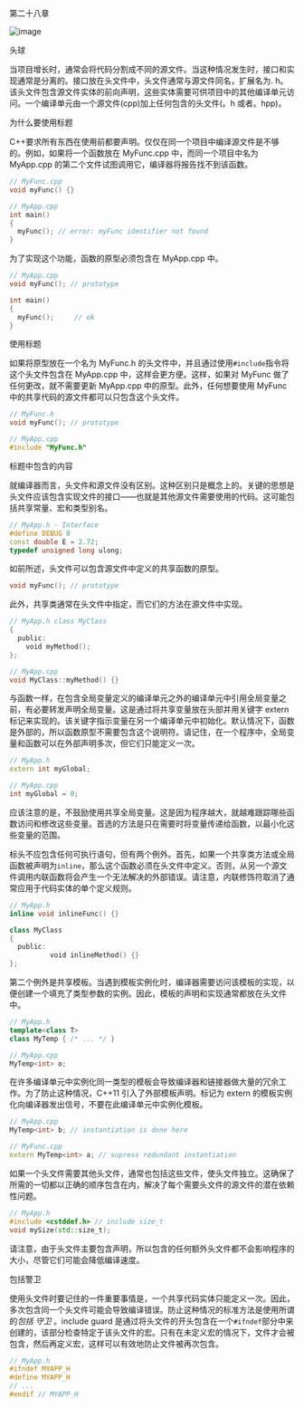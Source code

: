 第二十八章

![image](images/frontdot.jpg)

头球

当项目增长时，通常会将代码分割成不同的源文件。当这种情况发生时，接口和实现通常是分离的。接口放在头文件中，头文件通常与源文件同名，扩展名为. h。该头文件包含源文件实体的前向声明，这些实体需要可供项目中的其他编译单元访问。一个编译单元由一个源文件(cpp)加上任何包含的头文件(。h 或者。hpp)。

为什么要使用标题

C++要求所有东西在使用前都要声明。仅仅在同一个项目中编译源文件是不够的。例如，如果将一个函数放在 MyFunc.cpp 中，而同一个项目中名为 MyApp.cpp 的第二个文件试图调用它，编译器将报告找不到该函数。

```cpp
// MyFunc.cpp
void myFunc() {}

// MyApp.cpp
int main()
{
  myFunc(); // error: myFunc identifier not found
}
```

为了实现这个功能，函数的原型必须包含在 MyApp.cpp 中。

```cpp
// MyApp.cpp
void myFunc(); // prototype

int main()
{
  myFunc();     // ok
}
```

使用标题

如果将原型放在一个名为 MyFunc.h 的头文件中，并且通过使用`#include`指令将这个头文件包含在 MyApp.cpp 中，这样会更方便。这样，如果对 MyFunc 做了任何更改，就不需要更新 MyApp.cpp 中的原型。此外，任何想要使用 MyFunc 中的共享代码的源文件都可以只包含这个头文件。

```cpp
// MyFunc.h
void myFunc(); // prototype

// MyApp.cpp
#include "MyFunc.h"
```

标题中包含的内容

就编译器而言，头文件和源文件没有区别。这种区别只是概念上的。关键的思想是头文件应该包含实现文件的接口——也就是其他源文件需要使用的代码。这可能包括共享常量、宏和类型别名。

```cpp
// MyApp.h - Interface
#define DEBUG 0
const double E = 2.72;
typedef unsigned long ulong;
```

如前所述，头文件可以包含源文件中定义的共享函数的原型。

```cpp
void myFunc(); // prototype
```

此外，共享类通常在头文件中指定，而它们的方法在源文件中实现。

```cpp
// MyApp.h class MyClass
{
  public:
    void myMethod();
};

// MyApp.cpp
void MyClass::myMethod() {}
```

与函数一样，在包含全局变量定义的编译单元之外的编译单元中引用全局变量之前，有必要转发声明全局变量。这是通过将共享变量放在头部并用关键字 extern 标记来实现的。该关键字指示变量在另一个编译单元中初始化。默认情况下，函数是外部的，所以函数原型不需要包含这个说明符。请记住，在一个程序中，全局变量和函数可以在外部声明多次，但它们只能定义一次。

```cpp
// MyApp.h
extern int myGlobal;

// MyApp.cpp
int myGlobal = 0;
```

应该注意的是，不鼓励使用共享全局变量。这是因为程序越大，就越难跟踪哪些函数访问和修改这些变量。首选的方法是只在需要时将变量传递给函数，以最小化这些变量的范围。

标头不应包含任何可执行语句，但有两个例外。首先，如果一个共享类方法或全局函数被声明为`inline`，那么这个函数必须在头文件中定义。否则，从另一个源文件调用内联函数将会产生一个无法解决的外部错误。请注意，内联修饰符取消了通常应用于代码实体的单个定义规则。

```cpp
// MyApp.h
inline void inlineFunc() {}

class MyClass
{
  public:
          void inlineMethod() {}
};
```

第二个例外是共享模板。当遇到模板实例化时，编译器需要访问该模板的实现，以便创建一个填充了类型参数的实例。因此，模板的声明和实现通常都放在头文件中。

```cpp
// MyApp.h
template<class T>
class MyTemp { /* ... */ }

// MyApp.cpp
MyTemp<int> o;
```

在许多编译单元中实例化同一类型的模板会导致编译器和链接器做大量的冗余工作。为了防止这种情况，C++11 引入了外部模板声明。标记为 extern 的模板实例化向编译器发出信号，不要在此编译单元中实例化模板。

```cpp
// MyApp.cpp
MyTemp<int> b; // instantiation is done here

// MyFunc.cpp
extern MyTemp<int> a; // supress redundant instantiation
```

如果一个头文件需要其他头文件，通常也包括这些文件，使头文件独立。这确保了所需的一切都以正确的顺序包含在内，解决了每个需要头文件的源文件的潜在依赖性问题。

```cpp
// MyApp.h
#include <cstddef.h> // include size_t
void mySize(std::size_t);
```

请注意，由于头文件主要包含声明，所以包含的任何额外头文件都不会影响程序的大小，尽管它们可能会降低编译速度。

包括警卫

使用头文件时要记住的一件重要事情是，一个共享代码实体只能定义一次。因此，多次包含同一个头文件可能会导致编译错误。防止这种情况的标准方法是使用所谓的*包括* *守卫* 。include guard 是通过将头文件的开头包含在一个`#ifndef`部分中来创建的，该部分检查特定于该头文件的宏。只有在未定义宏的情况下，文件才会被包含，然后再定义宏，这样可以有效地防止文件被再次包含。

```cpp
// MyApp.h
#ifndef MYAPP_H
#define MYAPP_H
// ...
#endif // MYAPP_H
```